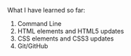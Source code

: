 What I have learned so far:
1. Command Line
2. HTML elements and HTML5 updates
3. CSS elements and CSS3 updates
4. Git/GitHub
